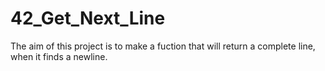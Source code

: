 # 42_Get_Next_Line
The aim of this project is to make a fuction that will return a complete line, when it finds a newline.
